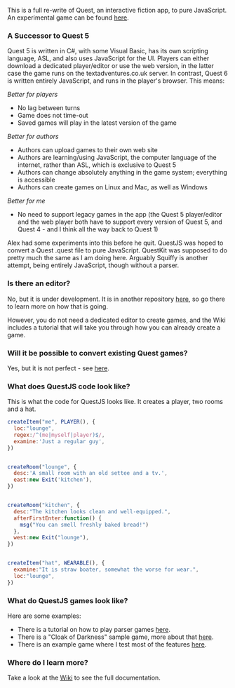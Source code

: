 This is a full re-write of Quest, an interactive fiction app, to pure JavaScript. An experimental game can be found [here](http://textadventures.co.uk/games/view/48pkf40on0soigganjtatq/first-steps).

### A Successor to Quest 5

Quest 5 is written in C#, with some Visual Basic, has its own scripting language, ASL, and also uses JavaScript for the UI. Players can either download a dedicated player/editor or use the web version, in the latter case the game runs on the textadventures.co.uk server. In contrast, Quest 6 is written entirely JavaScript, and runs in the player's browser. This means:

_Better for players_
* No lag between turns
* Game does not time-out
* Saved games will play in the latest version of the game

_Better for authors_
* Authors can upload games to their own web site
* Authors are learning/using JavaScript, the computer language of the internet, rather than ASL, which is exclusive to Quest 5
* Authors can change absolutely anything in the game system; everything is accessible
* Authors can create games on Linux and Mac, as well as Windows

_Better for me_
* No need to support legacy games in the app (the Quest 5 player/editor and the web player both have to support every version of Quest 5, and Quest 4 - and I think all the way back to Quest 1)

Alex had some experiments into this before he quit. QuestJS was hoped to convert a Quest .quest file to pure JavaScript. QuestKit was supposed to do pretty much the same as I am doing here. Arguably Squiffy is another attempt, being entirely JavaScript, though without a parser.


### Is there an editor?

No, but it is under development. It is in another repository [here](https://github.com/ThePix/QEdit/wiki), so go there to learn more on how that is going.

However, you do not need a dedicated editor to create games, and the Wiki includes a tutorial that will take you through how you can already create a game.


### Will it be possible to convert existing Quest games?

Yes, but it is not perfect - see [here](https://github.com/ThePix/QuestJS/wiki/Converting-from-Quest-5).


### What does QuestJS code look like?

This is what the code for QuestJS looks like. It creates a player, two rooms and a hat.

```javascript
createItem("me", PLAYER(), { 
  loc:"lounge",
  regex:/^(me|myself|player)$/,
  examine:'Just a regular guy',
})


createRoom("lounge", {
  desc:'A small room with an old settee and a tv.',
  east:new Exit('kitchen'),
})


createRoom("kitchen", {
  desc:"The kitchen looks clean and well-equipped.",
  afterFirstEnter:function() {
    msg("You can smell freshly baked bread!")
  },
  west:new Exit("lounge"),
})


createItem("hat", WEARABLE(), {
  examine:"It is straw boater, somewhat the worse for wear.",
  loc:"lounge",
})
```


### What do QuestJS games look like?

Here are some examples:

* There is a tutorial on how to play parser games [here](http://textadventures.co.uk/games/view/q16v8_fowu6twsvfduz4vg/a-tutorial-for-playing-parser-based-games).
* There is a "Cloak of Darkness" sample game, more about that [here](https://github.com/ThePix/QuestJS/wiki/The-Cloak-of-Darkness).
* There is an example game where I test most of the features [here](http://textadventures.co.uk/games/view/48pkf40on0soigganjtatq/first-steps).


### Where do I learn more?

Take a look at the [Wiki](https://github.com/ThePix/QuestJS/wiki) to see the full documentation.
